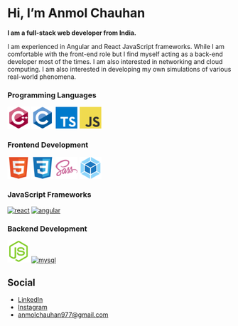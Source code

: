 <h1>Hi, I’m Anmol Chauhan</h1>
<p>
  <b>I am a full-stack web developer from India.</b>
  <br/>
  <p>I am experienced in Angular and React JavaScript frameworks. While I am comfortable with the front-end role but I find myself acting as a back-end developer most of the times. I am also interested in networking and cloud computing. I am also interested in developing my own simulations of various real-world phenomena.</p>
 </p>
 
### Programming Languages

[<img src="https://raw.githubusercontent.com/devicons/devicon/master/icons/cplusplus/cplusplus-original.svg" alt="cpp" width="50" height="50" />](https://www.cplusplus.com)
[<img src="https://raw.githubusercontent.com/devicons/devicon/master/icons/c/c-original.svg" alt="c" width="50" height="50" />](https://www.cprogramming.com)
[<img src="https://raw.githubusercontent.com/devicons/devicon/master/icons/typescript/typescript-original.svg" alt="typescript" width="50" height="50" />](https://www.typescriptlang.org)
[<img src="https://raw.githubusercontent.com/devicons/devicon/master/icons/javascript/javascript-original.svg" alt="javascript" width="50" height="50" />](https://www.javascript.com)

### Frontend Development

[<img src="https://raw.githubusercontent.com/devicons/devicon/master/icons/html5/html5-original.svg" alt="html5" width="50" height="50" />](https://html.spec.whatwg.org/multipage)
[<img src="https://raw.githubusercontent.com/devicons/devicon/master/icons/css3/css3-original.svg" alt="css3" width="50" height="50" />](https://www.w3.org/Style/CSS)
[<img src="https://raw.githubusercontent.com/devicons/devicon/master/icons/sass/sass-original.svg" alt="sass" width="50" height="50" />](https://sass-lang.com)
[<img src="https://raw.githubusercontent.com/devicons/devicon/master/icons/webpack/webpack-original.svg" alt="webpack" width="50" height="50" />](https://webpack.js.org)
### JavaScript Frameworks
[<img src="https://user-images.githubusercontent.com/52422585/138955604-5ff06597-9f61-4a45-b62c-1af0be20abaf.png" alt="react" width="50" height="50"/>](https://reactjs.org/)
[<img src="https://user-images.githubusercontent.com/52422585/138956093-3e598e08-2fca-4118-93db-e44b902532e6.png" alt="angular" width="50" height="50"/>](https://angular.io/)
### Backend Development

[<img src="https://raw.githubusercontent.com/devicons/devicon/master/icons/nodejs/nodejs-original.svg" alt="nodejs" width="50" height="50" />](https://nodejs.org)
[<img src="https://user-images.githubusercontent.com/52422585/138956169-779301db-b319-40ba-b4bf-f280f71c9f46.png" alt="mysql" width="50" height="50" />](https://www.postgresql.org/)

 <h2>Social</h2>
 <ul>
  <li>
    <a href="https://www.linkedin.com/in/anmol-chauhan-13a899157/" target="_blank">LinkedIn </a>
  </li>
   <li>
    <a href="//www.instagram.com/anmolchauhan0210/" target="_blank">Instagram</a>
  </li>
   <li>
    <a href="mailto:anmolchauhan977@gmail.com" target="_blank"> anmolchauhan977@gmail.com</a>
  </li>
</ul>


<!---
anmol977/anmol977 is a ✨ special ✨ repository because its `README.md` (this file) appears on your GitHub profile.
You can click the Preview link to take a look at your changes.
--->

